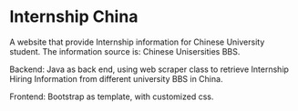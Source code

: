 Internship China
===============
A website that provide Internship information for Chinese University student.
The information source is: Chinese Unisersities BBS.

Backend:
Java as back end, using web scraper class to retrieve Internship Hiring Information from different university BBS in China.

Frontend:
Bootstrap as template, with customized css.
